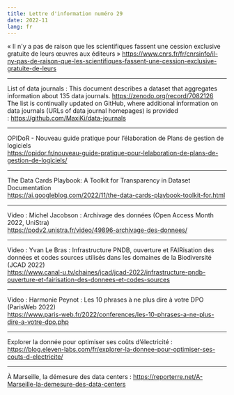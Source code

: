 ```yaml
---
title: Lettre d'information numéro 29
date: 2022-11
lang: fr
---
```



« Il n'y a pas de raison que les scientifiques fassent une cession exclusive gratuite de leurs œuvres aux éditeurs » <https://www.cnrs.fr/fr/cnrsinfo/il-ny-pas-de-raison-que-les-scientifiques-fassent-une-cession-exclusive-gratuite-de-leurs>

--------------------

List of data journals : This document describes a dataset that aggregates information about 135 data journals. <https://zenodo.org/record/7082126> <br>
The list is continually updated on GitHub, where additional information on data journals (URLs of data journal homepages) is provided : <https://github.com/MaxiKi/data-journals>

--------------------

OPIDoR - Nouveau guide pratique pour l’élaboration de Plans de gestion de logiciels <br>
<https://opidor.fr/nouveau-guide-pratique-pour-lelaboration-de-plans-de-gestion-de-logiciels/>

--------------------

The Data Cards Playbook: A Toolkit for Transparency in Dataset Documentation <br>
<https://ai.googleblog.com/2022/11/the-data-cards-playbook-toolkit-for.html>

--------------------

Video : Michel Jacobson : Archivage des données (Open Access Month 2022, UniStra)<br>
<https://podv2.unistra.fr/video/49896-archivage-des-donnees/>

--------------------

Video : Yvan Le Bras : Infrastructure PNDB, ouverture et FAIRisation des données et codes sources utilisés dans les domaines de la Biodiversité (JCAD 2022)<br>
<https://www.canal-u.tv/chaines/jcad/jcad-2022/infrastructure-pndb-ouverture-et-fairisation-des-donnees-et-codes-sources>

--------------------

Video : Harmonie Peynot : Les 10 phrases à ne plus dire à votre DPO (ParisWeb 2022)<br>
<https://www.paris-web.fr/2022/conferences/les-10-phrases-a-ne-plus-dire-a-votre-dpo.php>

--------------------

Explorer la donnée pour optimiser ses coûts d’électricité : <https://blog.eleven-labs.com/fr/explorer-la-donnee-pour-optimiser-ses-couts-d-electricite/>

--------------------

À Marseille, la démesure des data centers : <https://reporterre.net/A-Marseille-la-demesure-des-data-centers>

